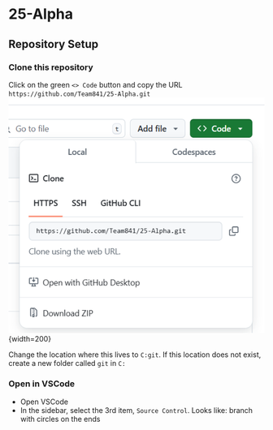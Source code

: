 # 25-Alpha

## Repository Setup
### Clone this repository
Click on the green `<> Code` button and copy the URL `https://github.com/Team841/25-Alpha.git`
![README images\git clone.png](https://github.com/Team841/25-Alpha/blob/6a4490de7e4bc38de89edbfab2fabbcfa6580c2a/README%20images/git%20clone.png){width=200}

Change the location where this lives to `C:git`. If this location does not exist, create a new folder called `git` in `C:`

### Open in VSCode
* Open VSCode
* In the sidebar, select the 3rd item, `Source Control`. Looks like: branch with circles on the ends